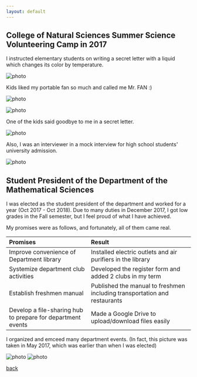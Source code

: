 ```yaml
---
layout: default
---
```


## College of Natural Sciences Summer Science Volunteering Camp in 2017
I instructed elementary students on writing a secret letter with a liquid which changes its color by temperature.

![photo](./photos/volun.jpg)

Kids liked my portable fan so much and called me Mr. FAN :)

![photo](./photos/fan1.jpg)

![photo](./photos/fan2.jpg)

One of the kids said goodbye to me in a secret letter.

![photo](./photos/volun3.jpg)

Also, I was an interviewer in a mock interview for high school students' university admission.

![photo](./photos/inter.jpg)

## Student President of the Department of the Mathematical Sciences
I was elected as the student president of the department and worked for a year (Oct 2017 - Oct 2018).
Due to many duties in December 2017, I got low grades in the Fall semester, but I feel proud of what I have achieved.

My promises were as follows, and fortunately, all of them came real.

| Promises                      | Result                        |
|:------------------------------|:------------------------------|
| Improve convenience of Department library | Installed electric outlets and air purifiers in the library |
| Systemize department club activities | Developed the register form and added 2 clubs in my term |
| Establish freshmen manual | Published the manual to freshmen including transportation and restaurants |
| Develop a file-sharing hub to prepare for department events | Made a Google Drive to upload/download files easily |

I organized and emceed many department events. (In fact, this picture was taken in May 2017, which was earlier than when I was elected)

![photo](./photos/me1.jpg)
![photo](./photos/me2.jpg)


[back](./)
